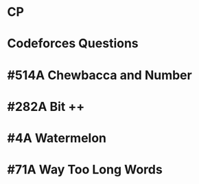 # CP
# Codeforces Questions
# #514A Chewbaсca and Number
# #282A Bit ++
# #4A Watermelon
# #71A Way Too Long Words
#
#
#
#

